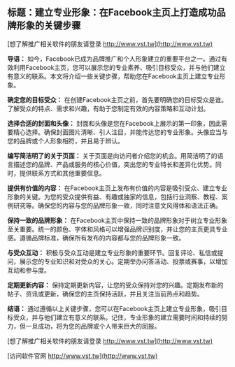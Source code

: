 ## **标题：建立专业形象：在Facebook主页上打造成功品牌形象的关键步骤**

[想了解推广相关软件的朋友请登录 http://www.vst.tw](http://www.vst.tw)

**导语：**
如今，Facebook已成为品牌推广和个人形象建立的重要平台之一。通过有效利用Facebook主页，您可以展示您的专业素养、吸引目标受众，并与他们建立有意义的联系。本文将介绍一些关键步骤，帮助您在Facebook主页上建立专业形象。

**确定您的目标受众：**
在创建Facebook主页之前，首先要明确您的目标受众是谁。了解受众的特点、需求和兴趣，有助于您制定有效的内容策略和互动计划。

**选择合适的封面和头像：**
封面和头像是您在Facebook上展示的第一印象，因此需要精心选择。确保封面图片清晰、引人注目，并能传达您的专业形象。头像应当与您的品牌或个人形象相符，并且易于辨认。

**编写简洁明了的关于页面：**
关于页面是向访问者介绍您的机会。用简洁明了的语言描述您的品牌、产品或服务的核心价值，突出您的专业特长和差异化优势。同时，提供联系方式和其他重要信息。

**提供有价值的内容：**
在Facebook主页上发布有价值的内容是吸引受众、建立专业形象的关键。为您的受众提供有益、有趣或独家的信息，包括行业洞察、教程、案例研究等。确保您的内容与您的品牌形象一致，同时注意文风得体和语法正确。

**保持一致的品牌形象：**
在Facebook主页中保持一致的品牌形象对于树立专业形象至关重要。统一的颜色、字体和风格可以增强品牌识别度，并让您的主页更具专业感。遵循品牌标准，确保所有发布的内容都与您的品牌形象一致。

**与受众互动：**
积极与受众互动是建立专业形象的重要环节。回复评论、私信或提问，展示您的专业知识和对受众的关心。定期举办问答活动、投票或赛事，以增加互动和参与度。

**定期更新内容：**
保持定期更新内容，让您的受众保持对您的兴趣。定期发布新的帖子、资讯或更新，确保您的主页保持活跃，并且关注当前热点和趋势。

**结语：**
通过遵循以上关键步骤，您可以在Facebook主页上建立专业形象，吸引目标受众，并与他们建立有意义的联系。记住，专业形象的建立需要时间和持续的努力，但一旦成功，将为您的品牌或个人带来巨大的回报。

[想了解推广相关软件的朋友请登录 http://www.vst.tw](http://www.vst.tw)


[访问软件官网 http://www.vst.tw](http://www.vst.tw)
